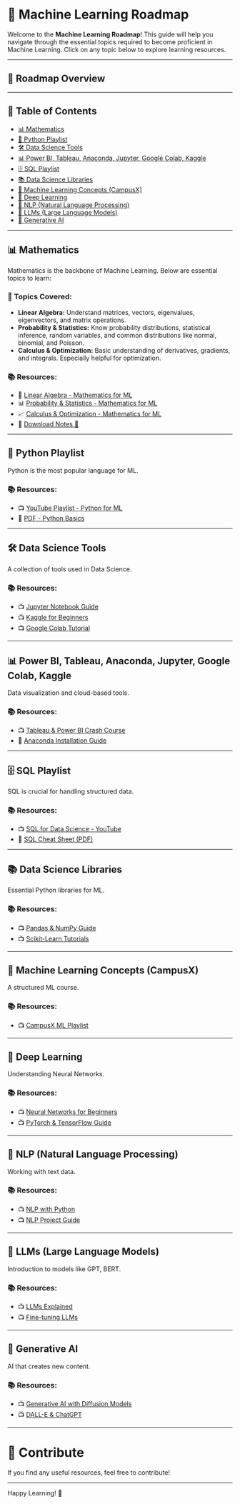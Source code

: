 # 🚀 Machine Learning Roadmap

Welcome to the **Machine Learning Roadmap**! This guide will help you navigate through the essential topics required to become proficient in Machine Learning. Click on any topic below to explore learning resources.

---

## 📌 Roadmap Overview


---

## 📖 **Table of Contents**
- [📊 Mathematics](#-mathematics)
- [🐍 Python Playlist](#-python-playlist)
- [🛠️ Data Science Tools](#-data-science-tools)
- [📊 Power BI, Tableau, Anaconda, Jupyter, Google Colab, Kaggle](#-power-bi-tableau-anaconda-jupyter-google-colab-kaggle)
- [🗄️ SQL Playlist](#-sql-playlist)
- [📚 Data Science Libraries](#-data-science-libraries)
- [📖 Machine Learning Concepts (CampusX)](#-machine-learning-concepts-campusx)
- [🧠 Deep Learning](#-deep-learning)
- [📜 NLP (Natural Language Processing)](#-nlp-natural-language-processing)
- [🤖 LLMs (Large Language Models)](#-llms-large-language-models)
- [🎨 Generative AI](#-generative-ai)

---

## 📊 **Mathematics**
Mathematics is the backbone of Machine Learning. Below are essential topics to learn:

### 🔢 Topics Covered:
- **Linear Algebra:** Understand matrices, vectors, eigenvalues, eigenvectors, and matrix operations.
- **Probability & Statistics:** Know probability distributions, statistical inference, random variables, and common distributions like normal, binomial, and Poisson.
- **Calculus & Optimization:** Basic understanding of derivatives, gradients, and integrals. Especially helpful for optimization.

### 📚 Resources:
- 🔢 [Linear Algebra - Mathematics for ML](https://youtu.be/pvMkV_NoskI?si=i6AKfJI0hyruug_-)
- 📊 [Probability & Statistics - Mathematics for ML](https://youtu.be/4c12ll5y1QE?si=WnjhaehCPkZiltnW)
- 📈 [Calculus & Optimization - Mathematics for ML](https://youtube.com/playlist?list=PLTDARY42LDV6YHSRo669_uDDGmUEmQnDJ&si=24b-5x91w4-sr8og)
- 📄 [Download Notes 🔽](https://github.com/shekharsharma100001/ML/blob/main/Mathematics.pdf)


---

## 🐍 **Python Playlist**
Python is the most popular language for ML.

### 📚 Resources:
- 📺 [YouTube Playlist - Python for ML](#)
- 📄 [PDF - Python Basics](#)

---

## 🛠️ **Data Science Tools**
A collection of tools used in Data Science.

### 📚 Resources:
- 📺 [Jupyter Notebook Guide](#)
- 📺 [Kaggle for Beginners](#)
- 📺 [Google Colab Tutorial](#)

---

## 📊 **Power BI, Tableau, Anaconda, Jupyter, Google Colab, Kaggle**
Data visualization and cloud-based tools.

### 📚 Resources:
- 📺 [Tableau & Power BI Crash Course](#)
- 📄 [Anaconda Installation Guide](#)

---

## 🗄️ **SQL Playlist**
SQL is crucial for handling structured data.

### 📚 Resources:
- 📺 [SQL for Data Science - YouTube](#)
- 📄 [SQL Cheat Sheet (PDF)](#)

---

## 📚 **Data Science Libraries**
Essential Python libraries for ML.

### 📚 Resources:
- 📺 [Pandas & NumPy Guide](#)
- 📺 [Scikit-Learn Tutorials](#)

---

## 📖 **Machine Learning Concepts (CampusX)**
A structured ML course.

### 📚 Resources:
- 📺 [CampusX ML Playlist](#)

---

## 🧠 **Deep Learning**
Understanding Neural Networks.

### 📚 Resources:
- 📺 [Neural Networks for Beginners](#)
- 📺 [PyTorch & TensorFlow Guide](#)

---

## 📜 **NLP (Natural Language Processing)**
Working with text data.

### 📚 Resources:
- 📺 [NLP with Python](#)
- 📺 [NLP Project Guide](#)

---

## 🤖 **LLMs (Large Language Models)**
Introduction to models like GPT, BERT.

### 📚 Resources:
- 📺 [LLMs Explained](#)
- 📺 [Fine-tuning LLMs](#)

---

## 🎨 **Generative AI**
AI that creates new content.

### 📚 Resources:
- 📺 [Generative AI with Diffusion Models](#)
- 📺 [DALL-E & ChatGPT](#)

---

# 📌 **Contribute**
If you find any useful resources, feel free to contribute!  

---

Happy Learning! 🚀  
